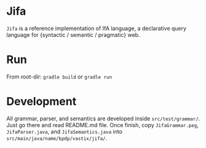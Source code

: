 # Jifa

``Jifa`` is a reference implementation of IfA language, a declarative query language for {syntactic / semantic / pragmatic} web.

# Run

From root-dir: ``gradle build`` or ``gradle run``

# Development

All grammar, parser, and semantics are developed inside ``src/test/grammar/``. Just go there and read README.md file. Once finish, copy ``JifaGrammar.peg``, ``JifaParser.java``, and ``JifaSemantics.java`` into ``src/main/java/name/bpdp/vastix/jifa/``.


